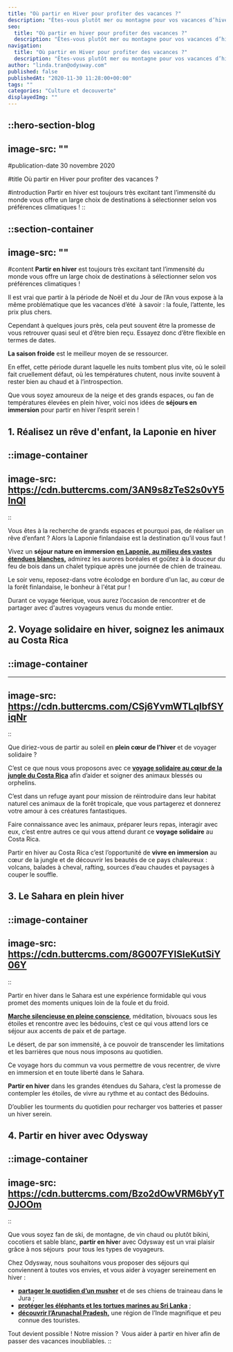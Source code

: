 ```yaml
---
title: "Où partir en Hiver pour profiter des vacances ?"
description: "Êtes-vous plutôt mer ou montagne pour vos vacances d’hiver ? Le monde est vaste et les possibilités sont grandes pour vos prochaines vacances d’hiver."
seo:
  title: "Où partir en hiver pour profiter des vacances ?"
  description: "Êtes-vous plutôt mer ou montagne pour vos vacances d’hiver ? Le monde est vaste et les possibilités sont grandes pour vos prochaines vacances d’hiver."
navigation:
  title: "Où partir en Hiver pour profiter des vacances ?"
  description: "Êtes-vous plutôt mer ou montagne pour vos vacances d’hiver ? Le monde est vaste et les possibilités sont grandes pour vos prochaines vacances d’hiver."
author: "linda.tran@odysway.com"
published: false
publishedAt: "2020-11-30 11:28:00+00:00"
tags: ""
categories: "Culture et decouverte"
displayedImg: ""
---
```


::hero-section-blog
---
image-src: ""
---
#publication-date
30 novembre 2020

#title
Où partir en Hiver pour profiter des vacances ?

#introduction
Partir en hiver est toujours très excitant tant l’immensité du monde vous offre un large choix de destinations à sélectionner selon vos préférences climatiques !
::

::section-container
---
image-src: ""
---
#content
**Partir en hiver** est toujours très excitant tant l’immensité du monde vous offre un large choix de destinations à sélectionner selon vos préférences climatiques !

Il est vrai que partir à la période de Noël et du Jour de l’An vous expose à la même problématique que les vacances d’été  à savoir : la foule, l’attente, les prix plus chers.

Cependant à quelques jours près, cela peut souvent être la promesse de vous retrouver quasi seul et d’être bien reçu. Essayez donc d’être flexible en termes de dates.

**La saison froide** est le meilleur moyen de se ressourcer.

En effet, cette période durant laquelle les nuits tombent plus vite, où le soleil fait cruellement défaut, où les températures chutent, nous invite souvent à rester bien au chaud et à l’introspection.

Que vous soyez amoureux de la neige et des grands espaces, ou fan de températures élevées en plein hiver, voici nos idées de **séjours en immersion** pour partir en hiver l’esprit serein !

## **1\. Réalisez un rêve d'enfant, la Laponie en hiver**

::image-container
---
image-src: https://cdn.buttercms.com/3AN9s8zTeS2s0vY5InQI
---
::

Vous êtes à la recherche de grands espaces et pourquoi pas, de réaliser un rêve d’enfant ? Alors la Laponie finlandaise est la destination qu’il vous faut !

Vivez un **séjour nature en immersion** [**en Laponie, au milieu des vastes étendues blanches,**](https://odysway.com/voyages/voyage-hiver-laponie-finlande?utm_source=SEO&utm_medium=thematique&utm_campaign=partir_en_hiver) admirez les aurores boréales et goûtez à la douceur du feu de bois dans un chalet typique après une journée de chien de traineau.

Le soir venu, reposez-dans votre écolodge en bordure d'un lac, au cœur de la forêt finlandaise, le bonheur à l'état pur !

Durant ce voyage féerique, vous aurez l’occasion de rencontrer et de partager avec d'autres voyageurs venus du monde entier.

## 2\. Voyage solidaire en hiver, soignez les animaux au Costa Rica

## ::image-container
---
image-src: https://cdn.buttercms.com/CSj6YvmWTLqIbfSYiqNr
---
::

Que diriez-vous de partir au soleil en **plein cœur de l’hiver** et de voyager solidaire ?

C’est ce que nous vous proposons avec ce [**voyage solidaire au cœur de la jungle du Costa Rica**](https://odysway.com/voyages/refuge-animaux-costa-rica?utm_source=SEO&utm_medium=thematique&utm_campaign=partir_en_hiver) afin d’aider et soigner des animaux blessés ou orphelins.

C’est dans un refuge ayant pour mission de réintroduire dans leur habitat naturel ces animaux de la forêt tropicale, que vous partagerez et donnerez votre amour à ces créatures fantastiques.

Faire connaissance avec les animaux, préparer leurs repas, interagir avec eux, c’est entre autres ce qui vous attend durant ce **voyage solidaire** au Costa Rica.

Partir en hiver au Costa Rica c’est l’opportunité de **vivre en immersion** au cœur de la jungle et de découvrir les beautés de ce pays chaleureux : volcans, balades à cheval, rafting, sources d’eau chaudes et paysages à couper le souffle.

## 3\. Le Sahara en plein hiver

::image-container
---
image-src: https://cdn.buttercms.com/8G007FYISIeKutSiY06Y
---
::

Partir en hiver dans le Sahara est une expérience formidable qui vous promet des moments uniques loin de la foule et du froid.

[**Marche silencieuse en pleine conscience**](https://odysway.com/voyages/marche-silencieuse-sahara?utm_source=SEO&utm_medium=thematique&utm_campaign=partir_en_hiver), méditation, bivouacs sous les étoiles et rencontre avec les bédouins, c’est ce qui vous attend lors ce séjour aux accents de paix et de partage.

Le désert, de par son immensité, à ce pouvoir de transcender les limitations et les barrières que nous nous imposons au quotidien.

Ce voyage hors du commun va vous permettre de vous recentrer, de vivre en immersion et en toute liberté dans le Sahara.

**Partir en hiver** dans les grandes étendues du Sahara, c’est la promesse de contempler les étoiles, de vivre au rythme et au contact des Bédouins.

D’oublier les tourments du quotidien pour recharger vos batteries et passer un hiver serein.

## 4\. Partir en hiver avec Odysway

::image-container
---
image-src: https://cdn.buttercms.com/Bzo2dOwVRM6bYyT0JOOm
---
::

Que vous soyez fan de ski, de montagne, de vin chaud ou plutôt bikini, cocotiers et sable blanc, **partir en hive**r avec Odysway est un vrai plaisir grâce à nos séjours  pour tous les types de voyageurs.

Chez Odysway, nous souhaitons vous proposer des séjours qui conviennent à toutes vos envies, et vous aider à voyager sereinement en hiver :

*   [**partager le quotidien d’un musher**](https://odysway.com/voyages/sejour-survie-musher?utm_source=SEO&utm_medium=thematique&utm_campaign=partir_en_hiver) et de ses chiens de traineau dans le Jura ; 
*   [**protéger les éléphants et les tortues marines au Sri Lanka**](https://odysway.com/voyages/protection-animaux-sri-lanka?utm_source=SEO&utm_medium=thematique&utm_campaign=partir_en_hiver) ;
*   [**découvrir l’Arunachal Pradesh,**](https://odysway.com/voyages/inde-arunachal-pradesh?utm_source=SEO&utm_medium=thematique&utm_campaign=partir_en_hiver) une région de l’Inde magnifique et peu connue des touristes. 

Tout devient possible ! Notre mission ?  Vous aider à partir en hiver afin de passer des vacances inoubliables.
::
